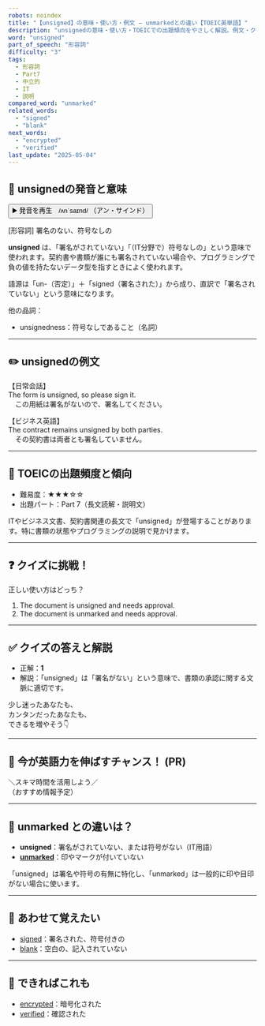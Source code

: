 ```yaml
---
robots: noindex
title: "【unsigned】の意味・使い方・例文 ― unmarkedとの違い【TOEIC英単語】"
description: "unsignedの意味・使い方・TOEICでの出題傾向をやさしく解説。例文・クイズ付きでunmarkedとの違いもわかりやすく学べます。"
word: "unsigned"
part_of_speech: "形容詞"
difficulty: "3"
tags:
  - 形容詞
  - Part7
  - 中立的
  - IT
  - 説明
compared_word: "unmarked"
related_words:
  - "signed"
  - "blank"
next_words:
  - "encrypted"
  - "verified"
last_update: "2025-05-04"
---
```


## 🔰 unsignedの発音と意味

<button class="play-audio" onclick="playTTS('unsigned')">
  <span class="play-audio-main">
    ▶️ 発音を再生　/ʌnˈsaɪnd/
  </span>
  <span class="play-audio-sub">
    （アン・サインド）
  </span>
</button>

[形容詞] 署名のない、符号なしの

**unsigned** は、「署名がされていない」「（IT分野で）符号なしの」という意味で使われます。契約書や書類が誰にも署名されていない場合や、プログラミングで負の値を持たないデータ型を指すときによく使われます。

語源は「un-（否定）」＋「signed（署名された）」から成り、直訳で「署名されていない」という意味になります。

他の品詞：  
- unsignedness：符号なしであること（名詞）

---

## ✏️ unsignedの例文

【日常会話】  
The form is unsigned, so please sign it.  
　この用紙は署名がないので、署名してください。

【ビジネス英語】  
The contract remains unsigned by both parties.  
　その契約書は両者とも署名していません。

---

## 🎯 TOEICの出題頻度と傾向

- 難易度：★★★☆☆
- 出題パート：Part 7（長文読解・説明文）

ITやビジネス文書、契約書関連の長文で「unsigned」が登場することがあります。特に書類の状態やプログラミングの説明で見かけます。

---

## ❓ クイズに挑戦！

正しい使い方はどっち？

1. The document is unsigned and needs approval.  
2. The document is unmarked and needs approval.

---

## ✅ クイズの答えと解説

- 正解：**1**
- 解説：「unsigned」は「署名がない」という意味で、書類の承認に関する文脈に適切です。

少し迷ったあなたも、  
カンタンだったあなたも、  
できるを増やそう👇️

---

## 🚀 今が英語力を伸ばすチャンス！ (PR)

<div class="info-center">
＼スキマ時間を活用しよう／<br>  
（おすすめ情報予定）
</div>

---

## 🤔  unmarked との違いは？

- **unsigned**：署名がされていない、または符号がない（IT用語）
- **[unmarked](/word/unmarked/)**：印やマークが付いていない

「unsigned」は署名や符号の有無に特化し、「unmarked」は一般的に印や目印がない場合に使います。

---

## 🧩 あわせて覚えたい

- [signed](/word/signed/)：署名された、符号付きの
- [blank](/word/blank/)：空白の、記入されていない

---

## 📖 できればこれも

- [encrypted](/word/encrypted/)：暗号化された
- [verified](/word/verified/)：確認された

<!-- cvid: aid24_bid06 -->
